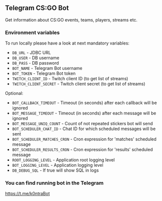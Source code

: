 ## Telegram CS:GO Bot
Get information about CS:GO events, teams, players, streams etc.

### Environment variables
To run locally please have a look at next mandatory variables:

- `DB_URL` - JDBC URL
- `DB_USER` - DB username
- `DB_PASS` - DB password
- `BOT_NAME` - Telegram Bot username
- `BOT_TOKEN` - Telegram Bot token
- `TWITCH_CLIENT_ID` - Twitch client ID (to get list of streams)
- `TWITCH_CLIENT_SECRET` - Twitch client secret (to get list of streams)

Optional:

- `BOT_CALLBACK_TIMEOUT` - Timeout (in seconds) after each callback will be ignored
- `BOT_MESSAGE_TIMEOUT` - Timeout (in seconds) after each message will be ignored
- `BOT_MESSAGE_UNIQ_COUNT` - Count of not repeated stickers bot will send
- `BOT_SCHEDULER_CHAT_ID` - Chat ID for which scheduled messages will be sent
- `BOT_SCHEDULER_MATCHES_CRON` - Cron expression for 'matches' scheduled message
- `BOT_SCHEDULER_RESULTS_CRON` - Cron expression for 'results' scheduled message
- `ROOT_LOGGING_LEVEL` - Application root logging level
- `BOT_LOGGING_LEVEL` - Application logging level
- `DB_DEBUG_SQL` - If true will show SQL in logs

### You can find running bot in the Telegram
https://t.me/k0ntraBot